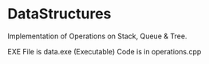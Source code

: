 # DataStructures
Implementation of Operations on Stack, Queue &amp; Tree.


EXE File is data.exe (Executable)
Code is in operations.cpp
